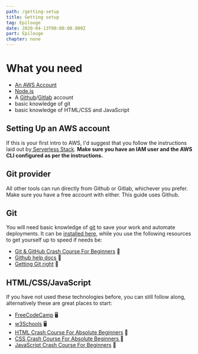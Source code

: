 ```yaml
---
path: /getting-setup
title: Getting setup
tag: Epilouge
date: 2020-04-13T00:00:00.000Z
part: Epilouge
chapter: none
---
```

# What you need

* [An AWS Account](https://portal.aws.amazon.com/billing/signup?nc2=h_ct&src=default&redirect_url=https%3A%2F%2Faws.amazon.com%2Fregistration-confirmation#/start)
* [Node.js](https://nodejs.org/)
* A [Github](https://github.com/)/[Gitlab](http://gitlab.com/) account
* basic knowledge of git
* basic knowledge of HTML/CSS and JavaScript

## Setting Up an AWS account

If this is your first intro to AWS, I'd suggest that you follow the instructions laid out by[ Serverless Stack](https://serverless-stack.com/chapters/create-an-aws-account.html). **Make sure you have an IAM user and the AWS CLI configured as per the instructions.** 

## Git provider

All other tools can run directly from Github or Gitlab, whichever you prefer. Make sure you have a free account with either. This guide uses Github. 

## Git

You will need basic knowledge of [git](https://git-scm.com/) to save your work and automate deployments. It can be [installed here](https://git-scm.com/), while you use the following resources to get yourself up to speed if needs be:

* [Git & GitHub Crash Course For Beginners](https://www.youtube.com/watch?v=SWYqp7iY_Tc) 🎥 
* [Github help docs](https://help.github.com/en) 📗  
* [Getting Git right](https://www.atlassian.com/git) 📗  

## HTML/CSS/JavaScript

If you have not used these technologies before, you can still follow along, alternatively these are great places to start:

* [FreeCodeCamp](https://www.freecodecamp.org/) 🖥️
* [w3Schools](https://www.w3schools.com/) 🖥️
* [HTML Crash Course For Absolute Beginners](https://www.youtube.com/watch?v=UB1O30fR-EE) 🎥 
* [CSS Crash Course For Absolute Beginners ](https://www.youtube.com/watch?v=yfoY53QXEnI&t=2891s) 🎥 
* [JavaScript Crash Course For Beginners](https://www.youtube.com/watch?v=hdI2bqOjy3c) 🎥